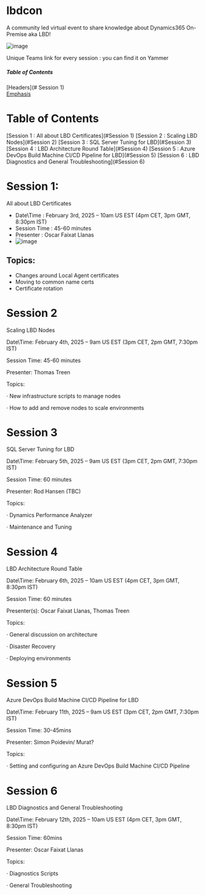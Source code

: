 # lbdcon
A community led virtual event to share knowledge about Dynamics365 On-Premise aka LBD!

![image](https://github.com/user-attachments/assets/b58a86f6-8044-468d-a4c9-854f7a6a6185)

Unique Teams link for every session : you can find it on Yammer

##### Table of Contents  
[Headers](# Session 1)  
[Emphasis](#emphasis)  


# Table of Contents
[Session 1 : All about LBD Certificates](#Session 1)
[Session 2 : Scaling LBD Nodes](#Session 2)
[Session 3 : SQL Server Tuning for LBD](#Session 3)
[Session 4 : LBD Architecture Round Table](#Session 4)
[Session 5 : Azure DevOps Build Machine CI/CD Pipeline for LBD](#Session 5)
[Session 6 : LBD Diagnostics and General Troubleshooting](#Session 6)

   
# Session 1: 
All about LBD Certificates

  * Date\Time : February 3rd, 2025 – 10am US EST (4pm CET, 3pm GMT, 8:30pm IST)
  * Session Time : 45-60 minutes
  * Presenter : Oscar Faixat Llanas
  * ![image](https://github.com/user-attachments/assets/791cefe5-1892-4819-bf3e-5eafe7bd6479)


## Topics:

* Changes around Local Agent certificates
* Moving to common name certs
* Certificate rotation

 

# Session 2
Scaling LBD Nodes

Date\Time: February 4th, 2025 – 9am US EST (3pm CET, 2pm GMT, 7:30pm IST)

Session Time: 45-60 minutes

Presenter: Thomas Treen

Topics:

·         New infrastructure scripts to manage nodes

·         How to add and remove nodes to scale environments

 

# Session 3
SQL Server Tuning for LBD

Date\Time: February 5th, 2025 – 9am US EST (3pm CET, 2pm GMT, 7:30pm IST)

Session Time: 60 minutes

Presenter: Rod Hansen (TBC)

Topics:

·         Dynamics Performance Analyzer

·         Maintenance and Tuning

 

# Session 4
LBD Architecture Round Table

Date\Time: February 6th, 2025 – 10am US EST (4pm CET, 3pm GMT, 8:30pm IST)

Session Time: 60 minutes

Presenter(s): Oscar Faixat Llanas, Thomas Treen

Topics:

·         General discussion on architecture

·         Disaster Recovery

·         Deploying environments

 

 

# Session 5
Azure DevOps Build Machine CI/CD Pipeline for LBD

Date\Time: February 11th, 2025 – 9am US EST (3pm CET, 2pm GMT, 7:30pm IST)

Session Time: 30-45mins

Presenter: Simon Poidevin/ Murat?

Topics:

·         Setting and configuring an Azure DevOps Build Machine CI/CD Pipeline

 

# Session 6
LBD Diagnostics and General Troubleshooting

Date\Time: February 12th, 2025 – 10am US EST (4pm CET, 3pm GMT, 8:30pm IST)

Session Time: 60mins

Presenter: Oscar Faixat Llanas

Topics:

·         Diagnostics Scripts

·         General Troubleshooting

 
